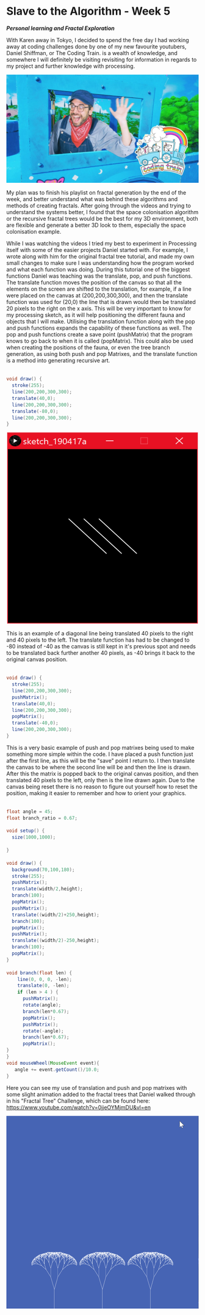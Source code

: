 # Slave to the Algorithm - Week 5

__*Personal learning and Fractal Exploration*__

With Karen away in Tokyo, I decided to spend the free day I had working away at coding challenges done by one of my new favourite youtubers, Daniel Shiffman, or The Coding Train. is a wealth of knowledge, and somewhere I will definitely be visiting revisiting for information in regards to my project and further knowledge with processing.

![Image of Good ol' Davo](https://github.com/Dropboy/Slave-to-the-Algorithm/blob/Journal/Images%20and%20Resources/Week%205/The%20coding%20train.jpg)

My plan was to finish his playlist on fractal generation by the end of the week, and better understand what was behind these algorithms and methods of creating fractals. After going through the videos and trying to understand the systems better, I found that the space colonisation  algorithm or the recursive fractal trees would be the best for my 3D environment, both are flexible and generate a better 3D look to them, especially the space colonisation example.

While I was watching the videos I tried my best to experiment in Processing itself with some of the easier projects Daniel started with. For example, I wrote along with him for the original fractal tree tutorial, and made my own small changes to make sure I was understanding how the program worked and what each function was doing. During this tutorial one of the biggest functions Daniel was teaching was the translate, pop, and push functions. The translate function moves the position of the canvas so that all the elements on the screen are shifted to the translation, for example, if a line were placed on the canvas at (200,200,300,300), and then the translate function was used for (20,0) the line that is drawn would then be translated 20 pixels to the right on the x axis. This will be very important to know for my processing sketch, as it will help positioning the different fauna and objects that I will make. Utilising the translation function along with the pop and push functions expands the capability of these functions as well. The pop and push functions create a save point (pushMatrix) that the program knows to go back to when it is called (popMatrix). This could also be used when creating the positions of the fauna, or even the tree branch generation, as using both push and pop Matrixes, and the translate function is a method into generating recursive art.

```java

void draw() {
  stroke(255);
  line(200,200,300,300);
  translate(40,0);
  line(200,200,300,300);
  translate(-80,0);
  line(200,200,300,300);
}

```

<p align="center">
  <img width="500" height="500" src="https://github.com/Dropboy/Slave-to-the-Algorithm/blob/Journal/Images%20and%20Resources/Week%205/Line%20Translated.PNG">

This is an example of a diagonal line being translated 40 pixels to the right and 40 pixels to the left. The translate function has had to be changed to -80 instead of -40 as the canvas is still kept in it's previous spot and needs to be translated back further another 40 pixels, as -40 brings it back to the original canvas position.

```java

void draw() {
  stroke(255);
  line(200,200,300,300);  
  pushMatrix();
  translate(40,0);
  line(200,200,300,300);
  popMatrix();
  translate(-40,0);
  line(200,200,300,300);
}

```

This is a very basic example of push and pop matrixes being used to make something more simple within the code. I have placed a push function just after the first line, as this will be the "save" point I return to. I then translate the canvas to be where the second line will be and then the line is drawn. After this the matrix is popped back to the original canvas position, and then translated 40 pixels to the left, only then is the line drawn again. Due to the canvas being reset there is no reason to figure out yourself how to reset the position, making it easier to remember and how to orient your graphics.

```java

float angle = 45;
float branch_ratio = 0.67;

void setup() {
  size(1000,1000);

}

void draw() {
  background(70,100,180);
  stroke(255);
  pushMatrix();
  translate(width/2,height);
  branch(100);
  popMatrix();
  pushMatrix();
  translate((width/2)+250,height);
  branch(100);
  popMatrix();
  pushMatrix();
  translate((width/2)-250,height);
  branch(100);
  popMatrix();
}

void branch(float len) {
    line(0, 0, 0, -len);
    translate(0, -len);
    if (len > 4 ) {
      pushMatrix();
      rotate(angle);
      branch(len*0.67);
      popMatrix();
      pushMatrix();
      rotate(-angle);
      branch(len*0.67);
      popMatrix();
}
}
void mouseWheel(MouseEvent event){
   angle += event.getCount()/10.0;
}

```

Here you can see my use of translation and push and pop matrixes with some slight animation added to the fractal trees that Daniel walked through in his "Fractal Tree" Challenge, which can be found here: https://www.youtube.com/watch?v=0jjeOYMjmDU&vl=en

![Gif of Fractal Trees](https://github.com/Dropboy/Slave-to-the-Algorithm/blob/Journal/Images%20and%20Resources/Week%205/Fractal%20Tree%20Gif.gif)
